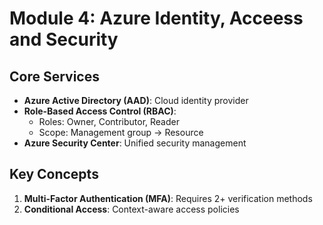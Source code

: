 # **Module 4: Azure Identity, Acceess and Security**

## Core Services
- **Azure Active Directory (AAD)**: Cloud identity provider
- **Role-Based Access Control (RBAC)**:
  - Roles: Owner, Contributor, Reader
  - Scope: Management group → Resource
- **Azure Security Center**: Unified security management

## Key Concepts
1. **Multi-Factor Authentication (MFA)**: Requires 2+ verification methods
2. **Conditional Access**: Context-aware access policies
